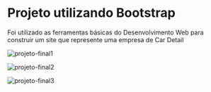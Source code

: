 # Projeto utilizando Bootstrap

Foi utilizado as ferramentas básicas do Desenvolvimento Web para construir um site que represente uma empresa de Car Detail

![projeto-final1](https://user-images.githubusercontent.com/98132302/152344993-3fc26d08-0d6d-4cb6-943a-2b607f9817f7.png)

![projeto-final2](https://user-images.githubusercontent.com/98132302/152344241-86a14cb4-178f-4b10-b682-aef297bdc01d.png)

![projeto-final3](https://user-images.githubusercontent.com/98132302/152344594-e8e7ac0b-8ef0-4520-a72e-d5b928a969d8.png)
